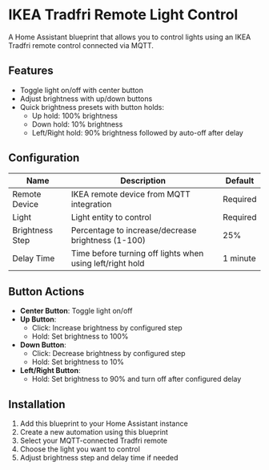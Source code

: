 # IKEA Tradfri Remote Light Control

A Home Assistant blueprint that allows you to control lights using an IKEA Tradfri remote control connected via MQTT.

## Features

- Toggle light on/off with center button
- Adjust brightness with up/down buttons
- Quick brightness presets with button holds:
  - Up hold: 100% brightness
  - Down hold: 10% brightness
  - Left/Right hold: 90% brightness followed by auto-off after delay

## Configuration

| Name | Description | Default |
|------|-------------|---------|
| Remote Device | IKEA remote device from MQTT integration | Required |
| Light | Light entity to control | Required |
| Brightness Step | Percentage to increase/decrease brightness (1-100) | 25% |
| Delay Time | Time before turning off lights when using left/right hold | 1 minute |

## Button Actions

- **Center Button**: Toggle light on/off
- **Up Button**:
  - Click: Increase brightness by configured step
  - Hold: Set brightness to 100%
- **Down Button**:
  - Click: Decrease brightness by configured step
  - Hold: Set brightness to 10%
- **Left/Right Button**:
  - Hold: Set brightness to 90% and turn off after configured delay

## Installation

1. Add this blueprint to your Home Assistant instance
2. Create a new automation using this blueprint
3. Select your MQTT-connected Tradfri remote
4. Choose the light you want to control
5. Adjust brightness step and delay time if needed
